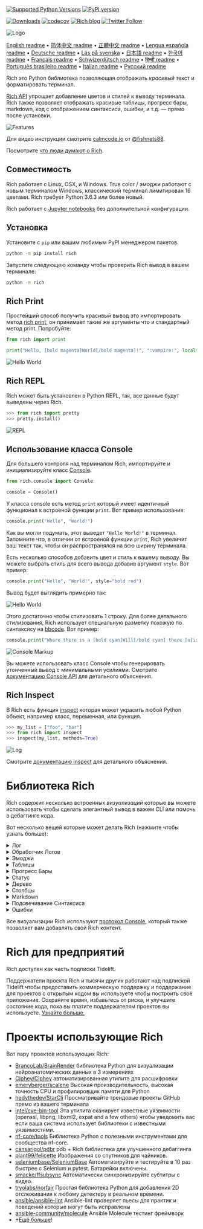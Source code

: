 [![Supported Python Versions](https://img.shields.io/pypi/pyversions/rich/10.11.0)](https://pypi.org/project/rich/) [![PyPI version](https://badge.fury.io/py/rich.svg)](https://badge.fury.io/py/rich)

[![Downloads](https://pepy.tech/badge/rich/month)](https://pepy.tech/project/rich)
[![codecov](https://codecov.io/gh/Textualize/rich/branch/master/graph/badge.svg)](https://codecov.io/gh/Textualize/rich)
[![Rich blog](https://img.shields.io/badge/blog-rich%20news-yellowgreen)](https://www.willmcgugan.com/tag/rich/)
[![Twitter Follow](https://img.shields.io/twitter/follow/willmcgugan.svg?style=social)](https://twitter.com/willmcgugan)

![Logo](https://github.com/willmcgugan/rich/raw/master/imgs/logo.svg)

[English readme](https://github.com/willmcgugan/rich/blob/master/README.md)
 • [简体中文 readme](https://github.com/willmcgugan/rich/blob/master/README.cn.md)
 • [正體中文 readme](https://github.com/willmcgugan/rich/blob/master/README.zh-tw.md)
 • [Lengua española readme](https://github.com/willmcgugan/rich/blob/master/README.es.md)
 • [Deutsche readme](https://github.com/willmcgugan/rich/blob/master/README.de.md)
 • [Läs på svenska](https://github.com/willmcgugan/rich/blob/master/README.sv.md)
 • [日本語 readme](https://github.com/willmcgugan/rich/blob/master/README.ja.md)
 • [한국어 readme](https://github.com/willmcgugan/rich/blob/master/README.kr.md)
 • [Français readme](https://github.com/willmcgugan/rich/blob/master/README.fr.md)
 • [Schwizerdütsch readme](https://github.com/willmcgugan/rich/blob/master/README.de-ch.md)
 • [हिन्दी readme](https://github.com/willmcgugan/rich/blob/master/README.hi.md)
 • [Português brasileiro readme](https://github.com/willmcgugan/rich/blob/master/README.pt-br.md)
 • [Italian readme](https://github.com/willmcgugan/rich/blob/master/README.it.md)
 • [Русский readme](https://github.com/willmcgugan/rich/blob/master/README.ru.md)

Rich это Python библиотека позволяющая отображать _красивый_ текст и форматировать терминал.

[Rich API](https://rich.readthedocs.io/en/latest/) упрощает добавление цветов и стилей к выводу терминала. Rich также позволяет отображать красивые таблицы, прогресс бары, markdown, код с отображением синтаксиса, ошибки, и т.д. — прямо после установки.

![Features](https://github.com/willmcgugan/rich/raw/master/imgs/features.png)

Для видео инструкции смотрите [calmcode.io](https://calmcode.io/rich/introduction.html) от [@fishnets88](https://twitter.com/fishnets88).

Посмотрите [что люди думают о Rich](https://www.willmcgugan.com/blog/pages/post/rich-tweets/).

## Cовместимость

Rich работает с Linux, OSX, и Windows. True color / эмоджи работают с новым терминалом Windows, классический терминал лимитирован 16 цветами. Rich требует Python 3.6.3 или более новый.

Rich работает с [Jupyter notebooks](https://jupyter.org/) без дополнительной конфигурации.

## Установка

Установите с `pip` или вашим любимым PyPI менеджером пакетов.

```sh
python -m pip install rich
```

Запустите следующею команду чтобы проверить Rich вывод в вашем терминале:

```sh
python -m rich
```

## Rich Print

Простейший способ получить красивый вывод это импортировать метод [rich print](https://rich.readthedocs.io/en/latest/introduction.html#quick-start), он принимает такие же аргументы что и стандартный метод print. Попробуйте:

```python
from rich import print

print("Hello, [bold magenta]World[/bold magenta]!", ":vampire:", locals())
```

![Hello World](https://github.com/willmcgugan/rich/raw/master/imgs/print.png)

## Rich REPL

Rich может быть установлен в Python REPL, так, все данные будут выведены через Rich.

```python
>>> from rich import pretty
>>> pretty.install()
```

![REPL](https://github.com/willmcgugan/rich/raw/master/imgs/repl.png)

## Использование класса Console

Для большего контроля над терминалом Rich, импортируйте и инициализируйте класс [Console](https://rich.readthedocs.io/en/latest/reference/console.html#rich.console.Console).

```python
from rich.console import Console

console = Console()
```

У класса console есть метод `print` который имеет идентичный функционал к встроеной функции `print`. Вот пример использования:

```python
console.print("Hello", "World!")
```

Как вы могли подумать, этот выведет `"Hello World!"` в терминал. Запомните что, в отличии от встроеной функции `print`, Rich увеличит ваш текст так, чтобы он распространялся на всю ширину терминала.

Есть несколько способов добавить цвет и стиль к вашему выводу. Вы можете выбрать стиль для всего вывода добавив аргумент `style`. Вот пример:

```python
console.print("Hello", "World!", style="bold red")
```

Вывод будет выглядить примерно так:

![Hello World](https://github.com/willmcgugan/rich/raw/master/imgs/hello_world.png)

Этого достаточно чтобы стилизовать 1 строку. Для более детального стилизования, Rich использует специальную разметку похожую по синтаксису на [bbcode](https://en.wikipedia.org/wiki/BBCode). Вот пример:

```python
console.print("Where there is a [bold cyan]Will[/bold cyan] there [u]is[/u] a [i]way[/i].")
```

![Console Markup](https://github.com/willmcgugan/rich/raw/master/imgs/where_there_is_a_will.png)

Вы можете использовать класс Console чтобы генерировать утонченный вывод с минимальными усилиями. Смотрите [документацию Console API](https://rich.readthedocs.io/en/latest/console.html) для детального объяснения.

## Rich Inspect

В Rich есть функция [inspect](https://rich.readthedocs.io/en/latest/reference/init.html?highlight=inspect#rich.inspect) которая может украсить любой Python объект, например класс, переменная, или функция.

```python
>>> my_list = ["foo", "bar"]
>>> from rich import inspect
>>> inspect(my_list, methods=True)
```

![Log](https://github.com/willmcgugan/rich/raw/master/imgs/inspect.png)

Смотрите [документацию inspect](https://rich.readthedocs.io/en/latest/reference/init.html#rich.inspect) для детального объяснения.

# Библиотека Rich

Rich содержит несколько встроенных _визуализаций_ которые вы можете использовать чтобы сделать элегантный вывод в важем CLI или помочь в дебаггинге кода.

Вот несколько вещей которые может делать Rich (нажмите чтобы узнать больше):

<details>
<summary>Лог</summary>

В классе console есть метод `log()` который похож на `print()`, но также изображает столбец для текущего времени, файла и линии кода которая вызвала метод. По умолчанию Rich будет подсвечивать синтаксис для структур Python и для строк repr. Если вы передадите в метод коллекцию (т.е. dict или list) Rich выведет её так, чтобы она помещалась в доступном месте. Вот пример использования этого метода.

```python
from rich.console import Console
console = Console()

test_data = [
    {"jsonrpc": "2.0", "method": "sum", "params": [None, 1, 2, 4, False, True], "id": "1",},
    {"jsonrpc": "2.0", "method": "notify_hello", "params": [7]},
    {"jsonrpc": "2.0", "method": "subtract", "params": [42, 23], "id": "2"},
]

def test_log():
    enabled = False
    context = {
        "foo": "bar",
    }
    movies = ["Deadpool", "Rise of the Skywalker"]
    console.log("Hello from", console, "!")
    console.log(test_data, log_locals=True)


test_log()
```

Код выше выведет это:

![Log](https://github.com/willmcgugan/rich/raw/master/imgs/log.png)

Запомните аргумент `log_locals`, он выводит таблицу имеющую локальные переменные функции в которой метод был вызван.

Метод может быть использован для вывода данных в терминал в длинно-работающих программ, таких как сервера, но он также может помочь в дебаггинге.

</details>
<details>
<summary>Обработчик Логов</summary>

Вы также можете использовать встроенный [класс Handler](https://rich.readthedocs.io/en/latest/logging.html) чтобы форматировать и раскрашивать вывод из встроенной библиотеки logging. Вот пример вывода:

![Logging](https://github.com/willmcgugan/rich/raw/master/imgs/logging.png)

</details>

<details>
<summary>Эмоджи</summary>

Чтобы вставить эмоджи в вывод консоли поместите название между двумя двоеточиями. Вот пример:

```python
>>> console.print(":smiley: :vampire: :pile_of_poo: :thumbs_up: :raccoon:")
😃 🧛 💩 👍 🦝
```

Пожалуйста, используйте это мудро.

</details>

<details>
<summary>Таблицы</summary>

Rich может отображать гибкие [таблицы](https://rich.readthedocs.io/en/latest/tables.html) с символами unicode. Есть большое количество форматов границ, стилей, выравниваний ячеек и т.п.

![table movie](https://github.com/willmcgugan/rich/raw/master/imgs/table_movie.gif)

Эта анимация была сгенерирована с помощью [table_movie.py](https://github.com/willmcgugan/rich/blob/master/examples/table_movie.py) в директории примеров.

Вот пример более простой таблицы:

```python
from rich.console import Console
from rich.table import Table

console = Console()

table = Table(show_header=True, header_style="bold magenta")
table.add_column("Date", style="dim", width=12)
table.add_column("Title")
table.add_column("Production Budget", justify="right")
table.add_column("Box Office", justify="right")
table.add_row(
    "Dec 20, 2019", "Star Wars: The Rise of Skywalker", "$275,000,000", "$375,126,118"
)
table.add_row(
    "May 25, 2018",
    "[red]Solo[/red]: A Star Wars Story",
    "$275,000,000",
    "$393,151,347",
)
table.add_row(
    "Dec 15, 2017",
    "Star Wars Ep. VIII: The Last Jedi",
    "$262,000,000",
    "[bold]$1,332,539,889[/bold]",
)

console.print(table)
```

Этот пример выводит:

![table](https://github.com/willmcgugan/rich/raw/master/imgs/table.png)

Запомните что разметка консоли отображается таким же способом что и `print()` и `log()`. На самом деле, всё, что может отобразить Rich может быть в заголовках или рядах (даже другие таблицы).

Класс `Table` достаточно умный чтобы менять размер столбцов, так, чтобы они заполняли доступную ширину терминала, обёртывая текст как нужно. Вот тот же самый пример с терминалом меньше таблицы:

![table2](https://github.com/willmcgugan/rich/raw/master/imgs/table2.png)

</details>

<details>
<summary>Прогресс Бары</summary>

Rich может отображать несколько плавных [прогресс](https://rich.readthedocs.io/en/latest/progress.html) баров чтобы отслеживать долго-идущие задания.

Для базового использования, оберните любую последовательность в функции `track` и переберите результат. Вот пример:

```python
from rich.progress import track

for step in track(range(100)):
    do_step(step)
```

Отслеживать больше чем 1 задание не сложнее. Вот пример взятый из документации:

![progress](https://github.com/willmcgugan/rich/raw/master/imgs/progress.gif)

Столбцы могут быть настроены чтобы показывать любые детали. Стандартные столбцы содержат проценты исполнения, размер файлы, скорость файла, и оставшееся время. Вот ещё пример показывающий загрузку в прогрессе:

![progress](https://github.com/willmcgugan/rich/raw/master/imgs/downloader.gif)

Чтобы попробовать самому, скачайте [examples/downloader.py](https://github.com/willmcgugan/rich/blob/master/examples/downloader.py) который может скачать несколько URL одновременно пока отображая прогресс.

</details>

<details>
<summary>Статус</summary>

Для ситуаций где сложно высчитать прогресс, вы можете использовать метод [статус](https://rich.readthedocs.io/en/latest/reference/console.html#rich.console.Console.status) который будет отображать крутящуюся анимацию и сообщение. Анимация не перекроет вам доступ к консоли. Вот пример:

```python
from time import sleep
from rich.console import Console

console = Console()
tasks = [f"task {n}" for n in range(1, 11)]

with console.status("[bold green]Working on tasks...") as status:
    while tasks:
        task = tasks.pop(0)
        sleep(1)
        console.log(f"{task} complete")
```

Это генерирует вот такой вывод в консоль.

![status](https://github.com/willmcgugan/rich/raw/master/imgs/status.gif)

Крутящиеся анимации были взяты из [cli-spinners](https://www.npmjs.com/package/cli-spinners). Вы можете выбрать одну из них указав параметр `spinner`. Запустите следующую команду чтобы узнать доступные анимации:

```
python -m rich.spinner
```

Эта команда выдаёт вот такой вывод в терминал:

![spinners](https://github.com/willmcgugan/rich/raw/master/imgs/spinners.gif)

</details>

<details>
<summary>Дерево</summary>

Rich может отобразить [дерево](https://rich.readthedocs.io/en/latest/tree.html) с указаниями. Дерево идеально подходит для отображения структуры файлов или любых других иерархических данных.

Ярлыки дерева могут быть простым текстом или любой другой вещью Rich может отобразить. Запустите следующую команду для демонстрации:

```
python -m rich.tree
```

Это генерирует следующий вывод:

![markdown](https://github.com/willmcgugan/rich/raw/master/imgs/tree.png)

Смотрите пример [tree.py](https://github.com/willmcgugan/rich/blob/master/examples/tree.py) для скрипта который отображает дерево любой директории, похоже на команду linux `tree`.

</details>

<details>
<summary>Столбцы</summary>

Rich может отображать контент в [столбцах](https://rich.readthedocs.io/en/latest/columns.html) с равной или оптимальной шириной. Вот очень простой пример клона команды `ls` (MacOS / Linux) который отображает a файлы директории в столбцах:

```python
import os
import sys

from rich import print
from rich.columns import Columns

directory = os.listdir(sys.argv[1])
print(Columns(directory))
```

Следующий скриншот это вывод из [примера столбцов](https://github.com/willmcgugan/rich/blob/master/examples/columns.py) который изображает данные взятые из API в столбцах:

![columns](https://github.com/willmcgugan/rich/raw/master/imgs/columns.png)

</details>

<details>
<summary>Markdown</summary>

Rich может отображать [markdown](https://rich.readthedocs.io/en/latest/markdown.html) и делает неплохую работу в форматировании под терминал.

Чтобы отобразить markdown импортируйте класс `Markdown` и инициализируйте его с помощью строки содержащей код markdown. После чего выведите его в консоль. Вот пример:

```python
from rich.console import Console
from rich.markdown import Markdown

console = Console()
with open("README.md") as readme:
    markdown = Markdown(readme.read())
console.print(markdown)
```

Это выведет что-то похожее на это:

![markdown](https://github.com/willmcgugan/rich/raw/master/imgs/markdown.png)

</details>

<details>
<summary>Подсвечивание Синтаксиса</summary>

Rich использует библиотеку [pygments](https://pygments.org/) чтобы имплементировать [подсвечивание синтаксиса](https://rich.readthedocs.io/en/latest/syntax.html). Использование похоже на отображение markdown; инициализируйте класс `Syntax` и выводите его в консоль. Вот пример:

```python
from rich.console import Console
from rich.syntax import Syntax

my_code = '''
def iter_first_last(values: Iterable[T]) -> Iterable[Tuple[bool, bool, T]]:
    """Iterate and generate a tuple with a flag for first and last value."""
    iter_values = iter(values)
    try:
        previous_value = next(iter_values)
    except StopIteration:
        return
    first = True
    for value in iter_values:
        yield first, False, previous_value
        first = False
        previous_value = value
    yield first, True, previous_value
'''
syntax = Syntax(my_code, "python", theme="monokai", line_numbers=True)
console = Console()
console.print(syntax)
```

Это выведет что-то похожее на это:

![syntax](https://github.com/willmcgugan/rich/raw/master/imgs/syntax.png)

</details>

<details>
<summary>Ошибки</summary>

Rich может отображать [красивые ошибки](https://rich.readthedocs.io/en/latest/traceback.html) которые проще читать и показывают больше кода чем стандартные ошибки Python. Вы можете установить Rich как стандартный обработчик ошибок чтобы все непойманные ошибки отображал Rich.

Вот как это выглядит на OSX (похоже на Linux):

![traceback](https://github.com/willmcgugan/rich/raw/master/imgs/traceback.png)

</details>

Все визуализации Rich используют [протокол Console](https://rich.readthedocs.io/en/latest/protocol.html), который также позволяет вам добавлять свой Rich контент.

# Rich для предприятий

Rich доступен как часть подписки Tidelift.

Поддержатели проекта Rich и тысячи других работают над подпиской Tidelift чтобы предоставить коммерческую поддержку и поддержание для проектов с открытым кодом вы используете чтобы построить своё приложение. Сохраните время, избавьтесь от риска, и улучшите состояние кода, пока вы платите поддержателям проектов вы используете. [Узнайте больше.](https://tidelift.com/subscription/pkg/pypi-rich?utm_source=pypi-rich&utm_medium=referral&utm_campaign=enterprise&utm_term=repo)

# Проекты использующие Rich

Вот пару проектов использующих Rich:

- [BrancoLab/BrainRender](https://github.com/BrancoLab/BrainRender)
  библиотека Python для визуализации нейроанатомических данных в 3 измерениях
- [Ciphey/Ciphey](https://github.com/Ciphey/Ciphey)
  автоматизированная утилита для расшифровки
- [emeryberger/scalene](https://github.com/emeryberger/scalene)
  Высокая производительность, высокая точность CPU и профилировщик памяти для Python
- [hedythedev/StarCli](https://github.com/hedythedev/starcli)
  Просматривайте трендовые проекты GitHub прямо из вашего терминала
- [intel/cve-bin-tool](https://github.com/intel/cve-bin-tool)
  Эта утилита сканирует известные уязвимости (openssl, libpng, libxml2, expat and a few others) чтобы уведомить вас если ваша система использует библиотеки с известными уязвимостями.
- [nf-core/tools](https://github.com/nf-core/tools)
  Библиотека Python с полезными инструментами для сообщества nf-core.
- [cansarigol/pdbr](https://github.com/cansarigol/pdbr)
  pdb + Rich библиотека для улучшенного дебаггинга
- [plant99/felicette](https://github.com/plant99/felicette)
  Изображения со спутников для чайников.
- [seleniumbase/SeleniumBase](https://github.com/seleniumbase/SeleniumBase)
  Автоматизируйте и тестируйте в 10 раз быстрее с Selenium и pytest. Батарейки включены.
- [smacke/ffsubsync](https://github.com/smacke/ffsubsync)
  Автоматически синхронизируйте субтитры с видео.
- [tryolabs/norfair](https://github.com/tryolabs/norfair)
  Простая библиотека Python для добавления 2D отслеживания к любому детектеру в реальном времени.
- [ansible/ansible-lint](https://github.com/ansible/ansible-lint) Ansible-lint проверяет пьесы для практик и поведений которые могут быть исправлены
- [ansible-community/molecule](https://github.com/ansible-community/molecule) Ansible Molecule тестинг фреймворк
- +[Ещё больше](https://github.com/willmcgugan/rich/network/dependents)!

<!-- This is a test, no need to translate -->
